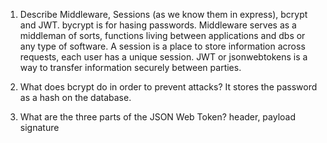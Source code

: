 <!-- Answers to the Short Answer Essay Questions go here -->

1.  Describe Middleware, Sessions (as we know them in express), bcrypt and JWT.
bycrypt is for hasing passwords. Middleware serves as a middleman of sorts, functions living between applications and dbs or any type of software. A session is a place to store information across requests, each user has a unique session. JWT or jsonwebtokens is a way to transfer information securely between parties.


2.  What does bcrypt do in order to prevent attacks?
It stores the password as a hash on the database.

3.  What are the three parts of the JSON Web Token?
    header, payload signature